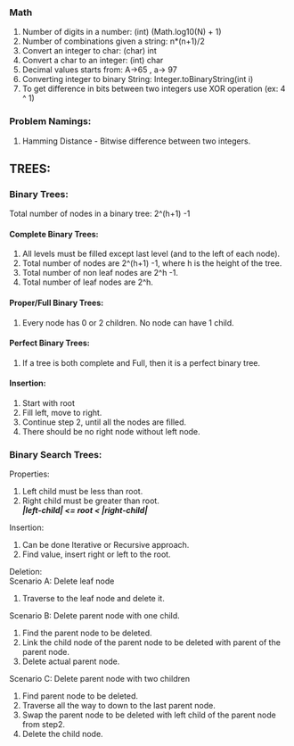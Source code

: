 ### Math
1. Number of digits in a number: (int) (Math.log10(N) + 1)
2. Number of combinations given a string: n*(n+1)/2
3. Convert an integer to char: (char) int
4. Convert a char to an integer: (int) char
5. Decimal values starts from: A->65 , a-> 97
6. Converting integer to binary String: Integer.toBinaryString(int i)
7. To get difference in bits between two integers use XOR operation (ex: 4 ^ 1)


### Problem Namings:
1. Hamming Distance - Bitwise difference between two integers.


## TREES:
### Binary Trees:

Total number of nodes in a binary tree: 2^(h+1) -1

#### Complete Binary Trees:
1. All levels must be filled except last level (and to the left of each node).
2. Total number of nodes are 2^(h+1) -1, where h is the height of the tree.
3. Total number of non leaf nodes are 2^h -1.
4. Total number of leaf nodes are 2^h.

#### Proper/Full Binary Trees:
1. Every node has 0 or 2 children. No node can have 1 child.

#### Perfect Binary Trees:
1. If a tree is both complete and Full, then it is a perfect binary tree.

#### Insertion:
1. Start with root
2. Fill left, move to right.
3. Continue step 2, until all the nodes are filled.
4. There should be no right node without left node.

### Binary Search Trees:
Properties:
1. Left child must be less than root.
2. Right child must be greater than root.<br>
***|left-child| <= root < |right-child|*** 

Insertion:
1. Can be done Iterative or Recursive approach.
2. Find value, insert right or left to the root.

Deletion: <br>
Scenario A: Delete leaf node
1. Traverse to the leaf node and delete it. <br>

Scenario B: Delete parent node with one child.
1. Find the parent node to be deleted.
2. Link the child node of the parent node to be deleted with parent of the parent node.
3. Delete actual parent node. 

Scenario C: Delete parent node with two children
1. Find parent node to be deleted.
2. Traverse all the way to down to the last parent node.
3. Swap the parent node to be deleted with left child of the parent node from step2.
4. Delete the child node.
